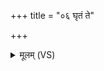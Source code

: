 +++
title = "०६ घृतं ते"

+++
<details><summary>मूलम् (VS)</summary>

घृ॒तं ते॑ अग्ने दि॒व्ये स॒धस्थे॑ घृ॒तेन॒ त्वां मनु॑र॒द्या समि॑न्धे। घृ॒तं ते॑ दे॒वीर्न॒प्त्य आ व॑हन्तु घृ॒तं तुभ्यं॑ दुह्रतां॒ गावो॑ अग्ने ॥
</details>